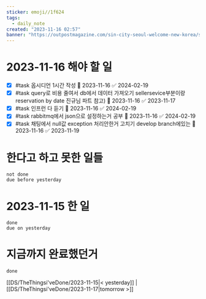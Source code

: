 ```yaml
---
sticker: emoji//1f624
tags:
  - daily_note
created: "2023-11-16 02:57"
banner: "https://outpostmagazine.com/sin-city-seoul-welcome-new-korea/seoul-skyline-photo/"
---
```


# 2023-11-16 해야 할 일

- [x] #task 옵시디언 1시간 작성 📅 2023-11-16 ✅ 2024-02-19
- [x] #task query로 비용 줄여서 db에서 데이터 가져오기 sellersevice부분이랑 reservation by date 진규님 파트 참고) 📅 2023-11-16 ✅ 2023-11-17
- [x] #task 인프런 다 듣기 📅 2023-11-16 ✅ 2024-02-19
- [x] #task rabbitmq에서 json으로 설정하는거 공부 📅 2023-11-16 ✅ 2024-02-19
- [x] #task 채팅에서 null값 exception 처리안한거 고치기 develop branch에있는 📅 2023-11-16 ✅ 2023-11-19
# 한다고 하고 못한 일들
```tasks
not done
due before yesterday
```
# 2023-11-15 한 일
```tasks
done
due on yesterday
```
# 지금까지 완료했던거 
```tasks
done
```
[[DS/TheThingsi'veDone/2023-11-15|< yesterday]] | [[DS/TheThingsi'veDone/2023-11-17|tomorrow >]]